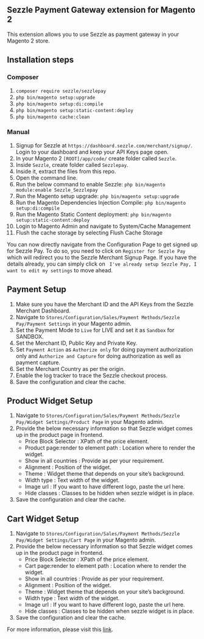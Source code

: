 ## Sezzle Payment Gateway extension for Magento 2

This extension allows you to use Sezzle as payment gateway in your Magento 2 store.

## Installation steps

### Composer
1. `composer require sezzle/sezzlepay`
2. `php bin/magento setup:upgrade`
3. `php bin/magento setup:di:compile`
4. `php bin/magento setup:static-content:deploy`
5. `php bin/magento cache:clean`

### Manual
1. Signup for Sezzle at `https://dashboard.sezzle.com/merchant/signup/`. Login to your dashboard and keep your API Keys page open.
2. In your Magento 2 `[ROOT]/app/code/` create folder called `Sezzle`.
3. Inside `Sezzle`, create folder called `Sezzlepay`.
4. Inside it, extract the files from this repo.
5. Open the command line.
6. Run the below command to enable Sezzle:
`php bin/magento module:enable Sezzle_Sezzlepay`
7. Run the Magento setup upgrade:
`php bin/magento setup:upgrade`
8. Run the Magento Dependencies Injection Compile:
`php bin/magento setup:di:compile`
9. Run the Magento Static Content deployment:
`php bin/magento setup:static-content:deploy`
10. Login to Magento Admin and navigate to System/Cache Management
11. Flush the cache storage by selecting Flush Cache Storage

You can now directly navigate from the Configuration Page to get signed up for Sezzle Pay. To do so, you need to click on `Register for Sezzle Pay` which will redirect you to the Sezzle Merchant Signup Page. If you have the details already, you can simply click on ` I've already setup Sezzle Pay, I want to edit my settings` to move ahead.

## Payment Setup
1. Make sure you have the Merchant ID and the API Keys from the Sezzle Merchant Dashboard.
2. Navigate to `Stores/Configuration/Sales/Payment Methods/Sezzle Pay/Payment Settings` in your Magento admin.
3. Set the Payment Mode to `Live` for LIVE and set it as `Sandbox` for SANDBOX.
4. Set the Merchant ID, Public Key and Private Key.
5. Set `Payment Action` as `Authorize only` for doing payment authorization only and `Authorize and Capture` for doing authorization as well as payment capture.
6. Set the Merchant Country as per the origin.
7. Enable the log tracker to trace the Sezzle checkout process.
8. Save the configuration and clear the cache.

## Product Widget Setup
1. Navigate to `Stores/Configuration/Sales/Payment Methods/Sezzle Pay/Widget Settings/Product Page` in your Magento admin.
2. Provide the below necessary information so that Sezzle widget comes up in the product page in frontend.
   - Price Block Selector : XPath of the price element.
   - Product page:render to element path : Location where to render the widget.
   - Show in all countries : Provide as per your requirement.
   - Alignment : Position of the widget.
   - Theme : Widget theme that depends on your site’s background.
   - Width type : Text width of the widget.
   - Image url : If you want to have different logo, paste the url here.
   - Hide classes : Classes to be hidden when sezzle widget is in place.
3. Save the configuration and clear the cache.

## Cart Widget Setup
1. Navigate to `Stores/Configuration/Sales/Payment Methods/Sezzle Pay/Widget Settings/Cart Page` in your Magento admin.
2. Provide the below necessary information so that Sezzle widget comes up in the product page in frontend.
   - Price Block Selector : XPath of the price element.
   - Cart page:render to element path : Location where to render the widget.
   - Show in all countries : Provide as per your requirement.
   - Alignment : Position of the widget.
   - Theme : Widget theme that depends on your site’s background.
   - Width type : Text width of the widget.
   - Image url : If you want to have different logo, paste the url here.
   - Hide classes : Classes to be hidden when sezzle widget is in place.
3. Save the configuration and clear the cache.

For more information, please visit this [link](https://docs.sezzle.com/#magento-2). 
```
